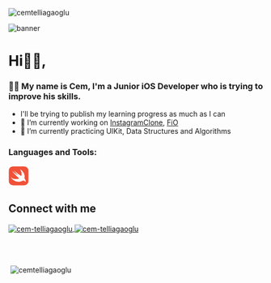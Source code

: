 <p align="left"> <img src="https://komarev.com/ghpvc/?username=cemtelliagaoglu&label=Profile%20views&color=0e75b6&style=flat" alt="cemtelliagaoglu" /> </p>

![banner](https://user-images.githubusercontent.com/61057666/169029838-74df663d-2e62-4d77-bdff-b43f7d63f00f.png)


# Hi👋🏻,
### 🥷🏻 My name is Cem, I'm a Junior iOS Developer who is trying to improve his skills.

- I'll be trying to publish my learning progress as much as I can
- 🔭 I’m currently working on [InstagramClone](https://github.com/cemtelliagaoglu/InstagramClone), [FiO](https://github.com/cemtelliagaoglu/FiO)
- 🌱 I’m currently practicing UIKit, Data Structures and Algorithms


<h3 align="left">Languages and Tools:</h3>
<p align="left"> <a href="https://developer.apple.com/swift/" target="_blank" rel="noreferrer"> <img src="https://raw.githubusercontent.com/devicons/devicon/master/icons/swift/swift-original.svg" alt="swift" width="40" height="40"/> </a> 
</p>

## Connect with me
<p align="left">
<a href="https://linkedin.com/in/cem-telliagaoglu" target="blank"><img align="center" src="https://raw.githubusercontent.com/rahuldkjain/github-profile-readme-generator/master/src/images/icons/Social/linked-in-alt.svg" alt="cem-telliagaoglu" height="30" width="40" />
  </a>
  <a href="mailto:cem.telliagaoglu@gmail.com" target="blank"><img align="center" src="https://cdn.pixabay.com/photo/2019/10/19/17/24/gmail-4561841_960_720.png" alt="cem-telliagaoglu" height="30" width="40" />
  </a>
</p>
<br></br>
<p>&nbsp;<img align="center" src="https://github-readme-stats.vercel.app/api?username=cemtelliagaoglu&show_icons=true&locale=en" alt="cemtelliagaoglu" /></p>


<!--
**cemtelliagaoglu/cemtelliagaoglu** is a ✨ _special_ ✨ repository because its `README.md` (this file) appears on your GitHub profile.

Here are some ideas to get you started:


- 👯 I’m looking to collaborate on ...
- 🤔 I’m looking for help with ...
- 💬 Ask me about ...

- 😄 Pronouns: ...
- ⚡ Fun fact: ...
-->
